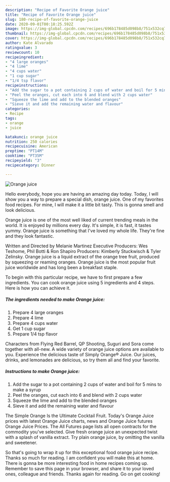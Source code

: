 ```yaml
---
description: "Recipe of Favorite Orange juice"
title: "Recipe of Favorite Orange juice"
slug: 180-recipe-of-favorite-orange-juice
date: 2020-09-01T00:18:25.592Z
image: https://img-global.cpcdn.com/recipes/696b178485d098b8/751x532cq70/orange-juice-recipe-main-photo.jpg
thumbnail: https://img-global.cpcdn.com/recipes/696b178485d098b8/751x532cq70/orange-juice-recipe-main-photo.jpg
cover: https://img-global.cpcdn.com/recipes/696b178485d098b8/751x532cq70/orange-juice-recipe-main-photo.jpg
author: Kate Alvarado
ratingvalue: 3
reviewcount: 10
recipeingredient:
- "4 large oranges"
- "4 lime"
- "4 cups water"
- "1 cup sugar"
- "1/4 tsp flavor"
recipeinstructions:
- "Add the sugar to a pot containing 2 cups of water and boil for 5 mins to make a syrup"
- "Peel the oranges, cut each into 6 and blend with 2 cups water"
- "Squeeze the lime and add to the blended oranges"
- "Sieve it and add the remaining water and flavour"
categories:
- Recipe
tags:
- orange
- juice

katakunci: orange juice 
nutrition: 250 calories
recipecuisine: American
preptime: "PT14M"
cooktime: "PT35M"
recipeyield: "3"
recipecategory: Dinner

---
```



![Orange juice](https://img-global.cpcdn.com/recipes/696b178485d098b8/751x532cq70/orange-juice-recipe-main-photo.jpg)

Hello everybody, hope you are having an amazing day today. Today, I will show you a way to prepare a special dish, orange juice. One of my favorites food recipes. For mine, I will make it a little bit tasty. This is gonna smell and look delicious.

Orange juice is one of the most well liked of current trending meals in the world. It is enjoyed by millions every day. It's simple, it is fast, it tastes yummy. Orange juice is something that I've loved my whole life. They're fine and they look fantastic.

Written and Directed by Melanie Martinez Executive Producers: Wes Teshome, Phil Botti &amp; Ron Shapiro Producers: Kimberly Stuckwisch &amp; Tyler Zelinsky. Orange juice is a liquid extract of the orange tree fruit, produced by squeezing or reaming oranges. Orange juice is the most popular fruit juice worldwide and has long been a breakfast staple.


To begin with this particular recipe, we have to first prepare a few ingredients. You can cook orange juice using 5 ingredients and 4 steps. Here is how you can achieve it.

<!--inarticleads1-->

##### The ingredients needed to make Orange juice:

1. Prepare 4 large oranges
1. Prepare 4 lime
1. Prepare 4 cups water
1. Get 1 cup sugar
1. Prepare 1/4 tsp flavor


Characters from Flying Red Barrel, QP Shooting, Suguri and Sora come together with all-new. A wide variety of orange juice options are available to you. Experience the delicious taste of Simply Orange® Juice. Our juices, drinks, and lemonades are delicious, so try them all and find your favorite. 

<!--inarticleads2-->

##### Instructions to make Orange juice:

1. Add the sugar to a pot containing 2 cups of water and boil for 5 mins to make a syrup
1. Peel the oranges, cut each into 6 and blend with 2 cups water
1. Squeeze the lime and add to the blended oranges
1. Sieve it and add the remaining water and flavour


The Simple Orange Is the Ultimate Cocktail Fruit. Today&#39;s Orange Juice prices with latest Orange Juice charts, news and Orange Juice futures Orange Juice Prices. The All Futures page lists all open contracts for the commodity you&#39;ve selected. Give fresh orange juice an unexpected twist with a splash of vanilla extract. Try plain orange juice, by omitting the vanilla and sweetener. 

So that's going to wrap it up for this exceptional food orange juice recipe. Thanks so much for reading. I am confident you will make this at home. There is gonna be more interesting food in home recipes coming up. Remember to save this page in your browser, and share it to your loved ones, colleague and friends. Thanks again for reading. Go on get cooking!
